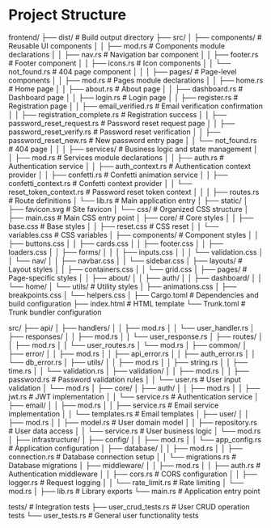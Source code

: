 # Project Structure
frontend/
├── dist/                    # Build output directory
├── src/
│   ├── components/          # Reusable UI components
│   │   ├── mod.rs          # Components module declarations
│   │   ├── nav.rs          # Navigation bar component
│   │   ├── footer.rs       # Footer component
│   │   ├── icons.rs        # Icon components
│   │   └── not_found.rs    # 404 page component
│   │
│   ├── pages/              # Page-level components
│   │   ├── mod.rs          # Pages module declarations
│   │   ├── home.rs         # Home page
│   │   ├── about.rs        # About page
│   │   ├── dashboard.rs    # Dashboard page
│   │   ├── login.rs        # Login page
│   │   ├── register.rs     # Registration page
│   │   ├── email_verified.rs  # Email verification confirmation
│   │   ├── registration_complete.rs  # Registration success
│   │   ├── password_reset_request.rs # Password reset request page
│   │   ├── password_reset_verify.rs  # Password reset verification
│   │   ├── password_reset_new.rs     # New password entry page
│   │   └── not_found.rs    # 404 page
│   │
│   ├── services/           # Business logic and state management
│   │   ├── mod.rs          # Services module declarations
│   │   ├── auth.rs         # Authentication service
│   │   ├── auth_context.rs # Authentication context provider
│   │   ├── confetti.rs     # Confetti animation service
│   │   ├── confetti_context.rs # Confetti context provider
│   │   └── reset_token_context.rs # Password reset token context
│   │
│   ├── routes.rs           # Route definitions
│   └── lib.rs              # Main application entry
│
├── static/
│   ├── favicon.svg         # Site favicon
│   └── css/                # Organized CSS structure
│       ├── main.css        # Main CSS entry point
│       ├── core/           # Core styles
│       │   ├── base.css    # Base styles
│       │   ├── reset.css   # CSS reset
│       │   └── variables.css # CSS variables
│       ├── components/     # Component styles
│       │   ├── buttons.css
│       │   ├── cards.css
│       │   ├── footer.css
│       │   ├── loaders.css
│       │   ├── forms/
│       │   │   ├── inputs.css
│       │   │   └── validation.css
│       │   └── nav/
│       │       ├── navbar.css
│       │       └── sidebar.css
│       ├── layouts/        # Layout styles
│       │   ├── containers.css
│       │   └── grid.css
│       ├── pages/          # Page-specific styles
│       │   ├── about/
│       │   ├── auth/
│       │   ├── dashboard/
│       │   └── home/
│       └── utils/          # Utility styles
│           ├── animations.css
│           ├── breakpoints.css
│           └── helpers.css
│
├── Cargo.toml              # Dependencies and build configuration
├── index.html              # HTML template
└── Trunk.toml              # Trunk bundler configuration

src/
├── api/
│   ├── handlers/
│   │   ├── mod.rs
│   │   └── user_handler.rs
│   ├── responses/
│   │   ├── mod.rs
│   │   └── user_response.rs
│   ├── routes/
│   │   ├── mod.rs
│   │   └── user_routes.rs
│   └── mod.rs
│
├── common/
│   ├── error/
│   │   ├── mod.rs
│   │   ├── api_error.rs
│   │   ├── auth_error.rs
│   │   └── db_error.rs
│   ├── utils/
│   │   ├── mod.rs
│   │   ├── string.rs
│   │   ├── time.rs
│   │   └── validation.rs
│   ├── validation/
│   │   ├── mod.rs
│   │   ├── password.rs    # Password validation rules
│   │   └── user.rs        # User input validation
│   └── mod.rs
│
├── core/
│   ├── auth/
│   │   ├── mod.rs
│   │   ├── jwt.rs         # JWT implementation
│   │   └── service.rs     # Authentication service
│   ├── email/
│   │   ├── mod.rs
│   │   ├── service.rs     # Email service implementation
│   │   └── templates.rs   # Email templates
│   ├── user/
│   │   ├── mod.rs
│   │   ├── model.rs       # User domain model
│   │   ├── repository.rs  # User data access
│   │   └── service.rs     # User business logic
│   └── mod.rs
│
├── infrastructure/
│   ├── config/
│   │   ├── mod.rs
│   │   └── app_config.rs  # Application configuration
│   ├── database/
│   │   ├── mod.rs
│   │   ├── connection.rs  # Database connection setup
│   │   └── migrations.rs  # Database migrations
│   ├── middleware/
│   │   ├── mod.rs
│   │   ├── auth.rs        # Authentication middleware
│   │   ├── cors.rs        # CORS configuration
│   │   ├── logger.rs      # Request logging
│   │   └── rate_limit.rs  # Rate limiting
│   └── mod.rs
│
├── lib.rs                  # Library exports
└── main.rs                 # Application entry point

tests/                      # Integration tests
├── user_crud_tests.rs      # User CRUD operation tests
└── user_tests.rs           # General user functionality tests
